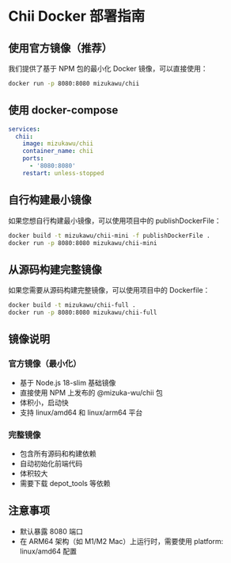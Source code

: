 # Chii Docker 部署指南

## 使用官方镜像（推荐）

我们提供了基于 NPM 包的最小化 Docker 镜像，可以直接使用：

```bash
docker run -p 8080:8080 mizukawu/chii
```

## 使用 docker-compose

```yaml
services:
  chii:
    image: mizukawu/chii
    container_name: chii
    ports:
      - '8080:8080'
    restart: unless-stopped
```

## 自行构建最小镜像

如果您想自行构建最小镜像，可以使用项目中的 publishDockerFile：

```bash
docker build -t mizukawu/chii-mini -f publishDockerFile .
docker run -p 8080:8080 mizukawu/chii-mini
```

## 从源码构建完整镜像

如果您需要从源码构建完整镜像，可以使用项目中的 Dockerfile：

```bash
docker build -t mizukawu/chii-full .
docker run -p 8080:8080 mizukawu/chii-full
```

## 镜像说明

### 官方镜像（最小化）
- 基于 Node.js 18-slim 基础镜像
- 直接使用 NPM 上发布的 @mizuka-wu/chii 包
- 体积小，启动快
- 支持 linux/amd64 和 linux/arm64 平台

### 完整镜像
- 包含所有源码和构建依赖
- 自动初始化前端代码
- 体积较大
- 需要下载 depot_tools 等依赖

## 注意事项

- 默认暴露 8080 端口
- 在 ARM64 架构（如 M1/M2 Mac）上运行时，需要使用 platform: linux/amd64 配置
